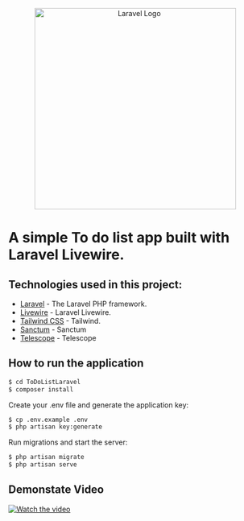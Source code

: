 <p align="center"><a href="https://laravel.com" target="_blank"><img src="https://raw.githubusercontent.com/laravel/art/master/logo-lockup/5%20SVG/2%20CMYK/1%20Full%20Color/laravel-logolockup-cmyk-red.svg" width="400" alt="Laravel Logo"></a></p>

# A simple To do list app built with Laravel Livewire.

## Technologies used in this project:

* [Laravel](https://github.com/laravel/laravel) - The Laravel PHP framework.
* [Livewire](https://github.com/livewire/livewire) - Laravel Livewire.
* [Tailwind CSS](https://github.com/tailwindlabs/tailwindcss) - Tailwind.
* [Sanctum](https://github.com/laravel/sanctum) - Sanctum
* [Telescope](https://github.com/laravel/telescope) - Telescope

## How to run the application
```sh
$ cd ToDoListLaravel
$ composer install
```

Create your .env file and generate the application key:

```sh
$ cp .env.example .env
$ php artisan key:generate
```

Run migrations and start the server:

```sh
$ php artisan migrate
$ php artisan serve
```
## Demonstate Video
[![Watch the video](https://www.canva.com/design/DAF3xeiMoro/Gj8QaNBpVFnIndZmuJ1mSQ/)](https://drive.google.com/file/d/1LZwzHkv8tfELSCFH32yvd70kLFJ-eiBP/view?usp=drive_link)
